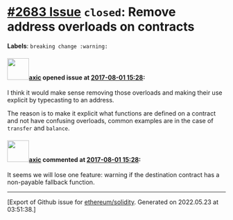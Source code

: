 # [\#2683 Issue](https://github.com/ethereum/solidity/issues/2683) `closed`: Remove address overloads on contracts
**Labels**: `breaking change :warning:`


#### <img src="https://avatars.githubusercontent.com/u/20340?v=4" width="50">[axic](https://github.com/axic) opened issue at [2017-08-01 15:28](https://github.com/ethereum/solidity/issues/2683):

I think it would make sense removing those overloads and making their use explicit by typecasting to an address.

The reason is to make it explicit what functions are defined on a contract and not have confusing overloads, common examples are in the case of `transfer` and `balance`.

#### <img src="https://avatars.githubusercontent.com/u/20340?v=4" width="50">[axic](https://github.com/axic) commented at [2017-08-01 15:28](https://github.com/ethereum/solidity/issues/2683#issuecomment-330837158):

It seems we will lose one feature: warning if the destination contract has a non-payable fallback function.


-------------------------------------------------------------------------------



[Export of Github issue for [ethereum/solidity](https://github.com/ethereum/solidity). Generated on 2022.05.23 at 03:51:38.]
